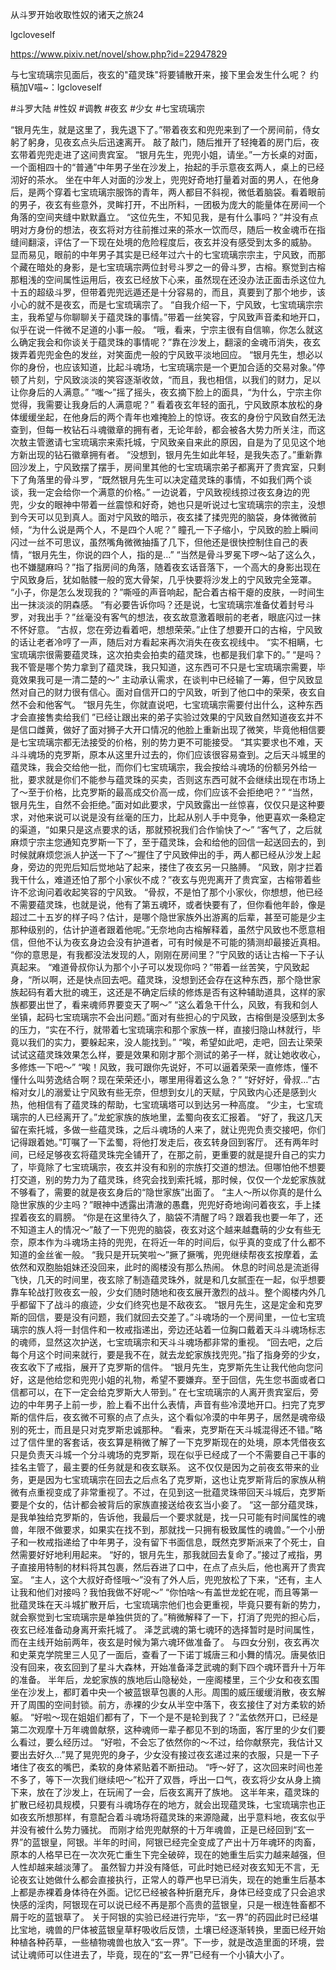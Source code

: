 从斗罗开始收取性奴的诸天之旅24

lgcloveself

https://www.pixiv.net/novel/show.php?id=22947829

与七宝琉璃宗见面后，夜玄的&quot;蕴灵珠&quot;将要铺散开来，接下里会发生什么呢？
约稿加V喵~：lgcloveself

#斗罗大陆
#性奴
#调教
#夜玄
#少女
#七宝琉璃宗


“银月先生，就是这里了，我先退下了。”带着夜玄和兜兜来到了一个房间前，侍女躬了躬身，见夜玄点头后迅速离开。
    敲了敲门，随后推开了轻掩着的房门后，夜玄带着兜兜走进了这间贵宾室。
    “银月先生，兜兜小姐，请坐。”一方长桌的对面，一个面相四十的“普通”中年男子坐在沙发上，抬起的手示意夜玄两人，桌上的已经沏好的茶水。
    坐在中年人对面的沙发上，兜兜好奇地打量着对面的男人，在他身后，是两个穿着七宝琉璃宗服饰的青年，两人都目不斜视，微低着脑袋。看着眼前的男子，夜玄有些意外，灵眸打开，不出所料，一团极为庞大的能量体在房间一个角落的空间夹缝中默默矗立。
    “这位先生，不知见我，是有什么事吗？”并没有点明对方身份的想法，夜玄将对方往前推过来的茶水一饮而尽，随后一枚金魂币在指缝间翻滚，评估了一下现在处境的危险程度后，夜玄并没有感受到太多的威胁。
    显而易见，眼前的中年男子其实是已经年过六十的七宝琉璃宗宗主，宁风致，而那个藏在暗处的身影，是七宝琉璃宗两位封号斗罗之一的骨斗罗，古榕。察觉到古榕那粗浅的空间属性运用后，夜玄已经放下心来，虽然现在还没办法正面击杀这位九十五的超级斗罗，但带着兜兜远遁还是十分容易的，而且，真要到了那个地步，该小心的就不是夜玄，而是七宝琉璃宗了。
    “自我介绍一下，宁风致，七宝琉璃宗宗主，我希望与你聊聊关于蕴灵珠的事情。”带着一丝笑容，宁风致声音柔和地开口，似乎在说一件微不足道的小事一般。
    “哦，看来，宁宗主很有自信嘛，你怎么就这么确定我会和你谈关于蕴灵珠的事情呢？”靠在沙发上，翻滚的金魂币消失，夜玄拨弄着兜兜金色的发丝，对笑面虎一般的宁风致平淡地回应。
    “银月先生，想必以你的身份，也应该知道，比起斗魂场，七宝琉璃宗是一个更加合适的交易对象。”停顿了片刻，宁风致淡淡的笑容逐渐收敛，“而且，我也相信，以我们的财力，足以让你身后的人满意。”
    “嗤～”摇了摇头，夜玄摘下脸上的面具，“为什么，宁宗主你觉得，我需要让我身后的人满意呢？”
    看着夜玄年轻的面孔，宁风致原本放松的身体缓缓坐起，在他身后的两个青年也难掩脸上的惊讶。夜玄的身份宁风致自然无法查到，但每一枚钻石斗魂徽章的拥有者，无论年龄，都会被各大势力所关注，而这次敖主管邀请七宝琉璃宗来索托城，宁风致亲自来此的原因，自是为了见见这个地方新出现的钻石徽章拥有者。
    “没想到，银月先生如此年轻，是我失态了。”重新靠回沙发上，宁风致摆了摆手，房间里其他的七宝琉璃宗弟子都离开了贵宾室，只剩下了角落里的骨斗罗，“既然银月先生可以决定蕴灵珠的事情，不如我们两个谈谈，我一定会给你一个满意的价格。”
    一边说着，宁风致视线掠过夜玄身边的兜兜，少女的眼神中带着一丝震惊和好奇，她也只是听说过七宝琉璃宗的宗主，没想到今天可以见到真人。面对宁风致的暗示，夜玄揉了揉兜兜的脑袋，身体微微前倾，“为什么说是两个人，不是四个人呢？”
    瞳孔一下子缩小，宁风致的脸上瞬间闪过一丝不可思议，虽然嘴角微微抽搐了几下，但他还是很快控制住自己的表情，“银月先生，你说的四个人，指的是…”
    “当然是骨斗罗冕下啰～站了这么久，也不嫌腿麻吗？”指了指房间的角落，随着夜玄话音落下，一个高大的身影出现在宁风致身后，犹如骷髅一般的宽大骨架，几乎快要将沙发上的宁风致完全笼罩。
    “小子，你是怎么发现我的？”嘶哑的声音响起，配合着古榕干瘪的皮肤，一时间生出一抹淡淡的阴森感。
    “有必要告诉你吗？还是说，七宝琉璃宗准备仗着封号斗罗，对我出手？”丝毫没有客气的想法，夜玄故意激着眼前的老者，眼底闪过一抹不怀好意。
    “古叔，您在旁边看着吧，想想荣荣。”止住了想要开口的古榕，宁风致的话让老者冷哼了一声，随后对方看起来再次消失在夜玄视线中。
    “实不相瞒，七宝琉璃宗很需要蕴灵珠，这次拍卖会拍卖的蕴灵珠，也都是我们拿下的。”
    “是吗？我不管是哪个势力拿到了蕴灵珠，我只知道，这东西可不只是七宝琉璃宗需要，毕竟效果我可是一清二楚的～”
    主动承认需求，在谈判中已经输了一筹，但宁风致显然对自己的财力很有信心。面对自信开口的宁风致，听到了他口中的荣荣，夜玄自然不会和他客气。
    “银月先生，你就直说吧，七宝琉璃宗需要付出什么，这种东西才会直接售卖给我们 ”已经让跟出来的弟子实验过效果的宁风致自然知道夜玄并不是信口雌黄，做好了面对狮子大开口情况的他脸上重新出现了微笑，毕竟他相信要是七宝琉璃宗都无法接受的价格，别的势力更不可能接受。
    “其实要求也不难，天斗斗魂场的克罗斯，原本从这里升过去的，你们应该很容易查到。之后天斗城里的蕴灵珠，我会交给他一批，而你们七宝琉璃宗，我会按给斗魂场的份额另外给一批，要求就是你们不能参与蕴灵珠的买卖，否则这东西可就不会继续出现在市场上了～至于价格，比克罗斯的最高成交价高一成，你们应该不会拒绝吧？”
    “当然，银月先生，自然不会拒绝。”面对如此要求，宁风致露出一丝惊喜，仅仅只是这种要求，对他来说可以说是没有丝毫的压力，比起从别人手中竞争，他更喜欢一条稳定的渠道，“如果只是这点要求的话，那就预祝我们合作愉快了～”
    “客气了，之后就麻烦宁宗主您通知克罗斯一下了，至于蕴灵珠，会和给他的回信一起送回去的，到时候就麻烦您派人护送一下了～”握住了宁风致伸出的手，两人都已经从沙发上起身，旁边的兜兜后知后觉地站了起来，搂住了夜玄另一只胳膊。
    “风致，刚才拦着我干什么，难道还怕了那个小家伙不成？”夜玄与兜兜离开了贵宾室，古榕带着些许不忿询问着收起笑容的宁风致。
    “骨叔，不是怕了那个小家伙，你想想，他已经不需要蕴灵珠，也就是说，他有了第五魂环，或者快要有了，但你看他年龄，像是超过二十五岁的样子吗？估计，是哪个隐世家族外出游离的后辈，甚至可能是少主那种级别的，估计护道者跟着他呢。”无奈地向古榕解释着，虽然宁风致也不愿意相信，但他不认为夜玄身边会没有护道者，可有时候是不可能的猜测却最接近真相。
    “你的意思是，有我都没法发现的人，刚刚在房间里？”宁风致的话让古榕一下子认真起来。
    “难道骨叔你认为那个小子可以发现你吗？”带着一丝苦笑，宁风致起身，“所以啊，还是快点回去吧。蕴灵珠，没想到还会存在这种东西，那个隐世家族起码有着大批的魂王，这还是不确定后续的修炼是否有这种辅助道具，这样的家族都要出世了，看来魂师界要变天了啊～”
    “这么着急干什么，风致，有我和剑人坐镇，起码七宝琉璃宗不会出问题。”面对有些担心的宁风致，古榕倒是没感到太多的压力，“实在不行，就带着七宝琉璃宗和那个家族一样，直接归隐山林就行，毕竟以我们的实力，要躲起来，没人能找到。”
    “唉，希望如此吧，走吧，回去让荣荣试试这蕴灵珠效果怎么样，要是效果和刚才那个测试的弟子一样，就让她收收心，多修炼一下吧～”
    “唉！风致，我可跟你先说好，不可以逼着荣荣一直修炼，懂不懂什么叫劳逸结合啊？现在荣荣还小，哪里用得着这么急？”
    “好好好，骨叔…”古榕对女儿的溺爱让宁风致有些无奈，但想到女儿的天赋，宁风致内心还是感到火热，他相信有了蕴灵珠的帮助，七宝琉璃塔可以到达另一种高度。
    “少主，七宝琉璃宗的人已经离开了。”龙蛇家族的族地里，孟蜀向夜玄汇报着。
    “好了，我这几天留在索托城，多做一些蕴灵珠，之后斗魂场的人来了，就让兜兜负责交接吧，你们记得跟着她。”叮嘱了一下孟蜀，将他打发走后，夜玄转身回到客厅。
    还有两年时间，已经足够夜玄将蕴灵珠完全铺开了，在那之前，更重要的就是提升自己的实力了，毕竟除了七宝琉璃宗，夜玄并没有和别的宗族打交道的想法。但哪怕他不想要打交道，别的势力为了蕴灵珠，终究会找到索托城，那时候，仅仅一个龙蛇家族就不够看了，需要的就是夜玄身后的“隐世家族”出面了。
    “主人～所以你真的是什么隐世家族的少主吗？”眼神中透露出清澈的愚蠢，兜兜好奇地询问着夜玄，手上揉捏着夜玄的肩膀。
    “你是在这里待久了，脑袋不清醒了吗？跟着我也要一年了，还不知道主人的情况～”敲了一下兜兜的脑袋，夜玄对这个越来越蠢萌的少女有些无奈，原本作为斗魂场主持的兜兜，在将近一年的时间后，似乎真的变成了什么都不知道的金丝雀一般。
    “我只是开玩笑啦～”撅了撅嘴，兜兜继续帮夜玄按摩着，孟依然和双胞胎姐妹还没回来，此时的阁楼没有那么热闹。
    休息的时间总是流逝得飞快，几天的时间里，夜玄除了制造蕴灵珠外，就是和几女腻歪在一起，似乎想要靠车轮战打败夜玄一般，少女们随时随地和夜玄展开激烈的战斗。整个阁楼内外几乎都留下了战斗的痕迹，少女们终究也是不敌夜玄。
    “银月先生，这是定金和克罗斯的回信，要是没有问题，我们就回去交差了。”斗魂场的一个房间里，一位七宝琉璃宗的族人将一封信件和一枚戒指递出，旁边还站着一位胸口戴着天斗斗魂场标志的魂师，显然这次护送，七宝琉璃宗和天斗斗魂场都非常的重视。
    “回去吧，之后每个月这个时间来就行，要是我不在，就去龙蛇家族找兜兜。”指了指身旁的少女，夜玄收下了戒指，展开了克罗斯的信件。
    “银月先生，克罗斯先生让我代他向您问好，这是他给您和兜兜小姐的礼物，希望不要嫌弃。至于回信，先生您书面或者口信都可以，在下一定会给克罗斯大人带到。”
    在七宝琉璃宗的人离开贵宾室后，旁边的中年男子上前一步，脸上看不出什么表情，声音有些冷漠地开口。扫完了克罗斯的信件后，夜玄微不可察的点了点头，这个看似冷漠的中年男子，居然是魂帝级别的死士，而且是只对克罗斯忠诚那种。
    “看来，克罗斯在天斗城混得还不错。”略过了信件里的客套话，夜玄算是稍微了解了一下克罗斯现在的处境，原本凭借夜玄只是负责天斗城一个分斗魂场的克罗斯，现在似乎已经成了一个不需要自己干事的挂名主管了，最主要的任务就是和夜玄联系。
    这不仅仅是因为之前夜玄带来的业务，更是因为七宝琉璃宗在回去之后点名了克罗斯，这也让克罗斯背后的家族从稍微有点重视变成了非常重视了。不过，在见到这一批蕴灵珠带回天斗城后，克罗斯要是个女的，估计都会被背后的家族直接送给夜玄当小妾了。
    “这一部分蕴灵珠，是我单独给克罗斯的，告诉他，我最后一个要求就是，找一只可能有时间属性的魂兽，年限不做要求，如果实在找不到，那就找一只拥有极致属性的魂兽。”一个小册子和一枚戒指递给了中年男子，没有留下书面信息，既然克罗斯派来了个死士，自然需要好好地利用起来。
    “好的，银月先生，那我就回去复命了。”接过了戒指，男子直接用特制的材料将其包裹，然后吞进了口中，在点了点头后，他也离开了贵宾室。
    “主人，这个大叔好奇怪哦～”没有了外人后，兜兜放松了下来，“还有，主人让我和他们对接吗？我怕我做不好呢～”
    “你怕啥～有盖世龙蛇在呢，而且等第一批蕴灵珠在天斗城扩散开后，七宝琉璃宗他们也会更重视，毕竟只要有新的势力，就会察觉到七宝琉璃宗是单独供货的了。”稍微解释了一下，打消了兜兜的担心后，夜玄已经准备动身离开索托城了。
    泽芝武魂的第七魂环的选择暂时是时间属性，而在主线开始前两年，夜玄是时候为第六魂环做准备了。
    与四女分别，夜玄再次和史莱克学院里三人见了一面后，查看了一下诺丁城唐三和小舞的情况。唐昊依旧没有回来，夜玄回到了星斗大森林，开始准备泽芝武魂的剩下四个魂环晋升十万年的准备。
    半年后，龙蛇家族的族地后山隐秘处，一座阁楼里，三个少女和夜玄围坐在沙发上，都盯着中央一个被蓝银草包裹的人形。周围的威压缓缓消散，夜玄解开了周围的空间封锁。前方，赤裸的少女从半空中落下，夜玄接住了对方柔软的娇躯。
    “好啦～现在姐姐们都有了，下一个是不是轮到我了？”孟依然开口，已经是第二次观摩十万年魂兽献祭，这种魂师一辈子都见不到的场面，客厅里的少女们要么看过，要么经历过。
    “好啦，不会忘了依然你的～不过，给你献祭完，我估计又要出去好久…”晃了晃兜兜的身子，少女没有接过夜玄递过来的衣服，只是一下子堵住了夜玄的嘴巴，柔软的身体紧贴着不断扭动。
    “呼～好了，这次回来时间也差不多了，等下一次我们继续吧～”松开了双唇，呼出一口气，夜玄将少女从身上摘下来，放在了沙发上，在玩闹了一会，后夜玄离开了族地。
    这半年来，蕴灵珠的扩散已经初具规模，只要有斗魂场存在的地方，就会出现蕴灵珠，七宝琉璃宗也正如夜玄所想那样，有意配合着斗魂场将蕴灵珠的来源隐藏，出乎意料地，夜玄似乎并没有被什么势力骚扰。
    而刚才给兜兜献祭的十万年魂兽，正是已经回到“玄一界”的蓝银皇，阿银。半年的时间，阿银已经完全变成了产出十万年魂环的肉畜，原本的人格早已在一次次死亡重生下完全破碎，现在的她重生后实力越来越强，但人性却越来越淡薄了。
    虽然智力并没有降低，可此时她已经对夜玄知无不言，无论夜玄让她做什么都会直接执行，正常人的尊严也早已消失，现在的她重生后基本上都是赤裸着身体待在外面。记忆已经被各种折磨充斥，身体已经变成了只会追求快感的淫肉，阿银现在可以说已经不再是那个高贵的蓝银皇，只是一根连牲畜都不屑于吃的蓝银草了。
    关于阿银的实验已经进行完毕，“玄一界”的药园此时已经堪比宝地，魂兽的尸体被蓝银皇草籽吸收后反馈，土壤已经逐渐转换，里面已经开始种植各种药草，一些植物魂兽也放入“玄一界”。下一步，就是改造里面的环境，尝试让魂师可以住进去了，毕竟，现在的“玄一界”已经有一个小镇大小了。
